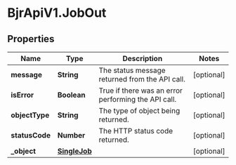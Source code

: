 # BjrApiV1.JobOut

## Properties
Name | Type | Description | Notes
------------ | ------------- | ------------- | -------------
**message** | **String** | The status message returned from the API call. | [optional] 
**isError** | **Boolean** | True if there was an error performing the API call. | [optional] 
**objectType** | **String** | The type of object being returned. | [optional] 
**statusCode** | **Number** | The HTTP status code returned. | [optional] 
**_object** | [**SingleJob**](SingleJob.md) |  | [optional] 
